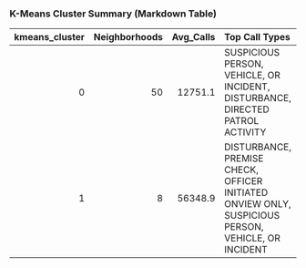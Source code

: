 ### K-Means Cluster Summary (Markdown Table)

|   kmeans_cluster |   Neighborhoods |   Avg_Calls | Top Call Types                                                                                     |
|-----------------:|----------------:|------------:|:---------------------------------------------------------------------------------------------------|
|                0 |              50 |     12751.1 | SUSPICIOUS PERSON, VEHICLE, OR INCIDENT, DISTURBANCE, DIRECTED PATROL ACTIVITY                     |
|                1 |               8 |     56348.9 | DISTURBANCE, PREMISE CHECK, OFFICER INITIATED ONVIEW ONLY, SUSPICIOUS PERSON, VEHICLE, OR INCIDENT |